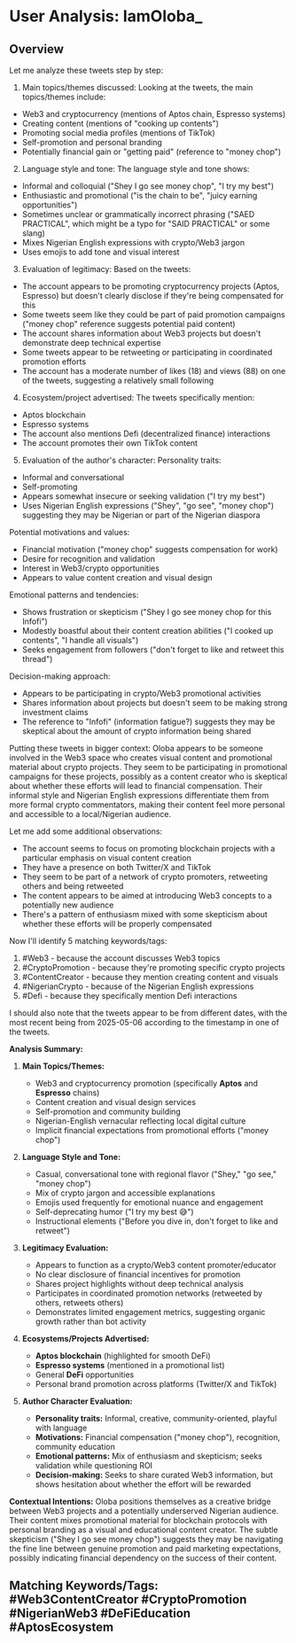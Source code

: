 # User Analysis: IamOloba_

## Overview

<think>
Let me analyze these tweets step by step:

1. Main topics/themes discussed:
Looking at the tweets, the main topics/themes include:
- Web3 and cryptocurrency (mentions of Aptos chain, Espresso systems)
- Creating content (mentions of "cooking up contents")
- Promoting social media profiles (mentions of TikTok)
- Self-promotion and personal branding
- Potentially financial gain or "getting paid" (reference to "money chop")

2. Language style and tone:
The language style and tone shows:
- Informal and colloquial ("Shey I go see money chop", "I try my best")
- Enthusiastic and promotional ("is the chain to be", "juicy earning opportunities")
- Sometimes unclear or grammatically incorrect phrasing ("SAED PRACTICAL", which might be a typo for "SAID PRACTICAL" or some slang)
- Mixes Nigerian English expressions with crypto/Web3 jargon
- Uses emojis to add tone and visual interest

3. Evaluation of legitimacy:
Based on the tweets:
- The account appears to be promoting cryptocurrency projects (Aptos, Espresso) but doesn't clearly disclose if they're being compensated for this
- Some tweets seem like they could be part of paid promotion campaigns ("money chop" reference suggests potential paid content)
- The account shares information about Web3 projects but doesn't demonstrate deep technical expertise
- Some tweets appear to be retweeting or participating in coordinated promotion efforts
- The account has a moderate number of likes (18) and views (88) on one of the tweets, suggesting a relatively small following

4. Ecosystem/project advertised:
The tweets specifically mention:
- Aptos blockchain
- Espresso systems
- The account also mentions Defi (decentralized finance) interactions
- The account promotes their own TikTok content

5. Evaluation of the author's character:
Personality traits:
- Informal and conversational
- Self-promoting
- Appears somewhat insecure or seeking validation ("I try my best")
- Uses Nigerian English expressions ("Shey", "go see", "money chop") suggesting they may be Nigerian or part of the Nigerian diaspora

Potential motivations and values:
- Financial motivation ("money chop" suggests compensation for work)
- Desire for recognition and validation
- Interest in Web3/crypto opportunities
- Appears to value content creation and visual design

Emotional patterns and tendencies:
- Shows frustration or skepticism ("Shey I go see money chop for this Infofi")
- Modestly boastful about their content creation abilities ("I cooked up contents", "I handle all visuals")
- Seeks engagement from followers ("don't forget to like and retweet this thread")

Decision-making approach:
- Appears to be participating in crypto/Web3 promotional activities
- Shares information about projects but doesn't seem to be making strong investment claims
- The reference to "Infofi" (information fatigue?) suggests they may be skeptical about the amount of crypto information being shared

Putting these tweets in bigger context:
Oloba appears to be someone involved in the Web3 space who creates visual content and promotional material about crypto projects. They seem to be participating in promotional campaigns for these projects, possibly as a content creator who is skeptical about whether these efforts will lead to financial compensation. Their informal style and Nigerian English expressions differentiate them from more formal crypto commentators, making their content feel more personal and accessible to a local/Nigerian audience.

Let me add some additional observations:
- The account seems to focus on promoting blockchain projects with a particular emphasis on visual content creation
- They have a presence on both Twitter/X and TikTok
- They seem to be part of a network of crypto promoters, retweeting others and being retweeted
- The content appears to be aimed at introducing Web3 concepts to a potentially new audience
- There's a pattern of enthusiasm mixed with some skepticism about whether these efforts will be properly compensated

Now I'll identify 5 matching keywords/tags:
1. #Web3 - because the account discusses Web3 topics
2. #CryptoPromotion - because they're promoting specific crypto projects
3. #ContentCreator - because they mention creating content and visuals
4. #NigerianCrypto - because of the Nigerian English expressions
5. #Defi - because they specifically mention Defi interactions

I should also note that the tweets appear to be from different dates, with the most recent being from 2025-05-06 according to the timestamp in one of the tweets.
</think>

**Analysis Summary:**

1. **Main Topics/Themes:**
   - Web3 and cryptocurrency promotion (specifically **Aptos** and **Espresso** chains)
   - Content creation and visual design services
   - Self-promotion and community building
   - Nigerian-English vernacular reflecting local digital culture
   - Implicit financial expectations from promotional efforts ("money chop")

2. **Language Style and Tone:**
   - Casual, conversational tone with regional flavor ("Shey," "go see," "money chop")
   - Mix of crypto jargon and accessible explanations
   - Emojis used frequently for emotional nuance and engagement
   - Self-deprecating humor ("I try my best 😅")
   - Instructional elements ("Before you dive in, don't forget to like and retweet")

3. **Legitimacy Evaluation:**
   - Appears to function as a crypto/Web3 content promoter/educator
   - No clear disclosure of financial incentives for promotion
   - Shares project highlights without deep technical analysis
   - Participates in coordinated promotion networks (retweeted by others, retweets others)
   - Demonstrates limited engagement metrics, suggesting organic growth rather than bot activity

4. **Ecosystems/Projects Advertised:**
   - **Aptos blockchain** (highlighted for smooth DeFi)
   - **Espresso systems** (mentioned in a promotional list)
   - General **DeFi** opportunities
   - Personal brand promotion across platforms (Twitter/X and TikTok)

5. **Author Character Evaluation:**
   - **Personality traits:** Informal, creative, community-oriented, playful with language
   - **Motivations:** Financial compensation ("money chop"), recognition, community education
   - **Emotional patterns:** Mix of enthusiasm and skepticism; seeks validation while questioning ROI
   - **Decision-making:** Seeks to share curated Web3 information, but shows hesitation about whether the effort will be rewarded

**Contextual Intentions:**
Oloba positions themselves as a creative bridge between Web3 projects and a potentially underserved Nigerian audience. Their content mixes promotional material for blockchain protocols with personal branding as a visual and educational content creator. The subtle skepticism ("Shey I go see money chop") suggests they may be navigating the fine line between genuine promotion and paid marketing expectations, possibly indicating financial dependency on the success of their content.

**Matching Keywords/Tags:**
#Web3ContentCreator #CryptoPromotion #NigerianWeb3 #DeFiEducation #AptosEcosystem
---
